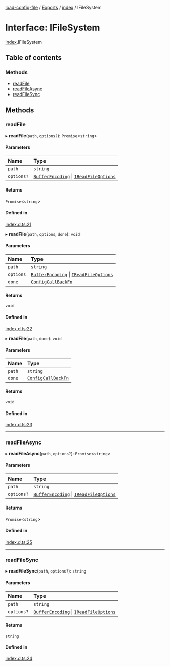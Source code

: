 [load-config-file](../README.md) / [Exports](../modules.md) / [index](../modules/index.md) / IFileSystem

# Interface: IFileSystem

[index](../modules/index.md).IFileSystem

## Table of contents

### Methods

- [readFile](index.IFileSystem.md#readfile)
- [readFileAsync](index.IFileSystem.md#readfileasync)
- [readFileSync](index.IFileSystem.md#readfilesync)

## Methods

### readFile

▸ **readFile**(`path`, `options?`): `Promise`\<`string`\>

#### Parameters

| Name | Type |
| :------ | :------ |
| `path` | `string` |
| `options?` | [`BufferEncoding`](../modules/index.md#bufferencoding) \| [`IReadFileOptions`](index.IReadFileOptions.md) |

#### Returns

`Promise`\<`string`\>

#### Defined in

[index.d.ts:21](https://github.com/snowyu/load-config-file.js/blob/fb8f4e7a409bb557ea8541e7cf8678f7d13947e6/src/index.d.ts#L21)

▸ **readFile**(`path`, `options`, `done`): `void`

#### Parameters

| Name | Type |
| :------ | :------ |
| `path` | `string` |
| `options` | [`BufferEncoding`](../modules/index.md#bufferencoding) \| [`IReadFileOptions`](index.IReadFileOptions.md) |
| `done` | [`ConfigCallBackFn`](../modules/index.md#configcallbackfn) |

#### Returns

`void`

#### Defined in

[index.d.ts:22](https://github.com/snowyu/load-config-file.js/blob/fb8f4e7a409bb557ea8541e7cf8678f7d13947e6/src/index.d.ts#L22)

▸ **readFile**(`path`, `done`): `void`

#### Parameters

| Name | Type |
| :------ | :------ |
| `path` | `string` |
| `done` | [`ConfigCallBackFn`](../modules/index.md#configcallbackfn) |

#### Returns

`void`

#### Defined in

[index.d.ts:23](https://github.com/snowyu/load-config-file.js/blob/fb8f4e7a409bb557ea8541e7cf8678f7d13947e6/src/index.d.ts#L23)

___

### readFileAsync

▸ **readFileAsync**(`path`, `options?`): `Promise`\<`string`\>

#### Parameters

| Name | Type |
| :------ | :------ |
| `path` | `string` |
| `options?` | [`BufferEncoding`](../modules/index.md#bufferencoding) \| [`IReadFileOptions`](index.IReadFileOptions.md) |

#### Returns

`Promise`\<`string`\>

#### Defined in

[index.d.ts:25](https://github.com/snowyu/load-config-file.js/blob/fb8f4e7a409bb557ea8541e7cf8678f7d13947e6/src/index.d.ts#L25)

___

### readFileSync

▸ **readFileSync**(`path`, `options?`): `string`

#### Parameters

| Name | Type |
| :------ | :------ |
| `path` | `string` |
| `options?` | [`BufferEncoding`](../modules/index.md#bufferencoding) \| [`IReadFileOptions`](index.IReadFileOptions.md) |

#### Returns

`string`

#### Defined in

[index.d.ts:24](https://github.com/snowyu/load-config-file.js/blob/fb8f4e7a409bb557ea8541e7cf8678f7d13947e6/src/index.d.ts#L24)
